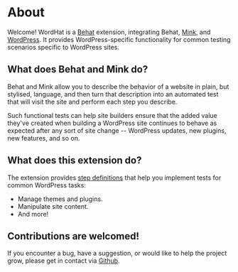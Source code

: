 # About

Welcome! WordHat is a [Behat](http://behat.org) extension, integrating Behat, [Mink](https://github.com/Behat/MinkExtension), and [WordPress](https://wordpress.org). It provides WordPress-specific functionality for common testing scenarios specific to WordPress sites.


## What does Behat and Mink do?

Behat and Mink allow you to describe the behavior of a website in plain, but stylised, language, and then turn that description into an automated test that will visit the site and perform each step you describe.

Such functional tests can help site builders ensure that the added value they've created when building a WordPress site continues to behave as expected after any sort of site change -- WordPress updates, new plugins, new features, and so on.


## What does this extension do?

The extension provides [step definitions](http://docs.behat.org/en/latest/user_guide/context/definitions.html) that help you implement tests for common WordPress tasks:

* Manage themes and plugins.
* Manipulate site content.
* And more!


## Contributions are welcomed!

If you encounter a bug, have a suggestion, or would like to help the project grow, please get in contact via [Github](https://github.com/paulgibbs/behat-wordpress-extension).
